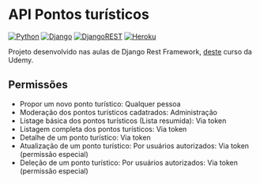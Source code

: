 # API Pontos turísticos

[![Python](https://img.shields.io/badge/python-%2314354C.svg?style=flat&logo=python&logoColor=white)](https://www.python.org/)
[![Django](https://img.shields.io/badge/django-%23092E20.svg?style=flat&logo=django&logoColor=white)](https://www.djangoproject.com/)
[![DjangoREST](https://img.shields.io/badge/DJANGO-REST-ff1709?style=flat&logo=django&logoColor=white&color=ff1709&labelColor=gray)](https://www.django-rest-framework.org/)
[![Heroku](https://img.shields.io/badge/heroku-%23430098.svg?style=flat&logo=heroku&logoColor=white)](https://drf-course.herokuapp.com/)

Projeto desenvolvido nas aulas de Django Rest Framework, [deste](https://www.udemy.com/course/apis-restful-com-django-rest-framework/) curso da Udemy.

## Permissões
- Propor um novo ponto turístico: Qualquer pessoa
- Moderação dos pontos turísticos cadatrados: Administração
- Listage básica dos pontos turísticos (Lista resumida): Via token
- Listagem completa dos pontos turísticos: Via token
- Detalhe de um ponto turístico: Via token
- Atualização de um ponto turístico: Por usuários autorizados: Via token (permissão especial)
- Deleção de um ponto turístico: Por usuários autorizados: Via token (permissão especial)
